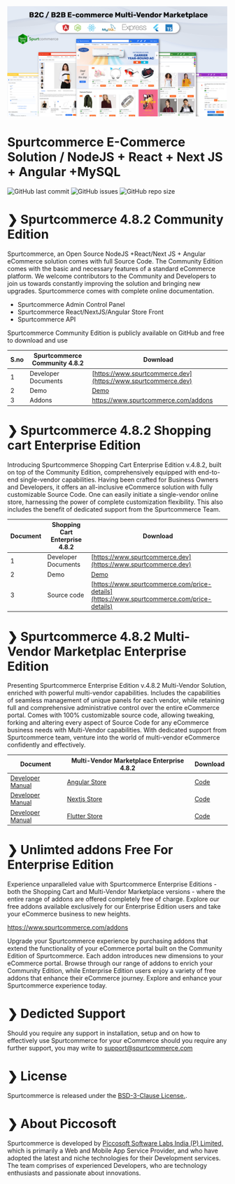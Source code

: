 ![alt text](/img/spurtcommerce-b2c-b2b.png "spurtcommerce Logo")

# Spurtcommerce E-Commerce Solution / NodeJS + React + Next JS + Angular +MySQL 

![GitHub last commit](https://img.shields.io/github/last-commit/spurtcommerce/spurtcommerce)
![GitHub issues](https://img.shields.io/github/issues/spurtcommerce/spurtcommerce)
![GitHub repo size](https://img.shields.io/github/repo-size/spurtcommerce/spurtcommerce?color=orange)

#  ❯ Spurtcommerce 4.8.2 Community Edition

Spurtcommerce, an Open Source NodeJS +React/Next JS + Angular eCommerce solution comes with full Source Code. The Community Edition comes with the basic and necessary features of a standard eCommerce platform. We welcome contributors to the Community and Developers to join us towards constantly improving the solution and bringing new upgrades. Spurtcommerce comes with complete online documentation.

*	Spurtcommerce Admin Control Panel
*	Spurtcommerce React/NextJS/Angular Store Front
*	Spurtcommerce API 

Spurtcommerce Community Edition is publicly available on GitHub and free to download and use

| S.no | Spurtcommerce Community 4.8.2  | Download |
| ------ | ------ | ------ |
| 1| Developer Documents | [https://www.spurtcommerce.dev](https://www.spurtcommerce.dev)
| 2| Demo | [Demo ](https://addon.spurtcommerce.com/details/react-storefront-community)
| 3| Addons | [https://www.spurtcommerce.com/addons ](https://www.spurtcommerce.com/addons)


#  ❯ Spurtcommerce 4.8.2 Shopping cart Enterprise Edition


Introducing Spurtcommerce Shopping Cart Enterprise Edition v.4.8.2, built on top of the Community Edition, comprehensively equipped with end-to-end single-vendor capabilities. Having been crafted for Business Owners and Developers, it offers an all-inclusive eCommerce solution with fully customizable Source Code. One can easily initiate a single-vendor online store, harnessing the power of complete customization flexibility. This also includes the benefit of dedicated support from the Spurtcommerce Team. 


| Document | Shopping Cart Enterprise 4.8.2  | Download |
| ------ | ------ | ------ |
| 1| Developer Documents | [https://www.spurtcommerce.dev](https://www.spurtcommerce.dev)
| 2| Demo | [Demo ](https://addon.spurtcommerce.com/details/react-storefront-community)
| 3| Source code | [https://www.spurtcommerce.com/price-details](https://www.spurtcommerce.com/price-details)



#  ❯ Spurtcommerce 4.8.2 Multi-Vendor Marketplac Enterprise Edition

Presenting Spurtcommerce Enterprise Edition v.4.8.2 Multi-Vendor Solution, enriched with powerful multi-vendor capabilities. Includes the capabilities of seamless management of unique panels for each vendor, while retaining full and comprehensive administrative control over the entire eCommerce portal. Comes with 100% customizable source code, allowing tweaking, forking and altering every aspect of Source Code for any eCommerce business needs with Multi-Vendor capabilities. With dedicated support from Spurtcommerce team, venture into the world of multi-vendor eCommerce confidently and effectively. 

| Document | Multi-Vendor Marketplace Enterprise 4.8.2  | Download |
| ------ | ------ | ------ |
| [Developer Manual](https://www.spurtcommerce.dev/getting-started/development-and-setup/store-front-setup/angular-store-front#initial-setup)| [Angular Store](https://www.spurtcart.com) | [Code ](https://addon.spurtcommerce.com/details/angular-storefront-community)
| [Developer Manual](https://www.spurtcommerce.dev/frontend-deployment-setup/store-front-setup/react-store-front)| [Nextjs Store](https://www.spurtcart.com) | [Code ](https://addon.spurtcommerce.com/details/react-storefront-community)
| [Developer Manual](https://www.spurtcommerce.dev/frontend-deployment-setup/store-front-setup/flutter-store-front)| [Flutter Store](https://www.spurtcart.com) | [Code ](https://addon.spurtcommerce.com/details/flutter-storefront-community)



# ❯ Unlimted addons Free For Enterprise Edition

Experience unparalleled value with Spurtcommerce Enterprise Editions - both the Shopping Cart and Multi-Vendor Marketplace versions - where the entire range of addons are offered completely free of charge. Explore our free addons available exclusively for our Enterprise Edition users and take your eCommerce business to new heights.

https://www.spurtcommerce.com/addons

Upgrade your Spurtcommerce experience by purchasing addons that extend the functionality of your eCommerce portal built on the Community Edition of Spurtcommerce. Each addon introduces new dimensions to your eCommerce portal. Browse through our range of addons to enrich your Community Edition, while Enterprise Edition users enjoy a variety of free addons that enhance their eCommerce journey. Explore and enhance your Spurtcommerce experience today.

# ❯ Dedicted Support

Should you require any support in installation, setup and on how to effectively use Spurtcommerce for your eCommerce should you require any further support, you may write to support@spurtcommerce.com



# ❯ License

Spurtcommerce is released under the [BSD-3-Clause License.](https://github.com/spurtcommerce/spurtcommerce/blob/master/LICENSE).



# ❯ About Piccosoft
Spurtcommerce is developed by [Piccosoft Software Labs India (P) Limited,](http://www.piccosoft.com) which is primarily a Web and Mobile App Service Provider, and who have adopted the latest and niche technologies for their Development services. The team comprises of experienced Developers, who are technology enthusiasts and passionate about innovations.



